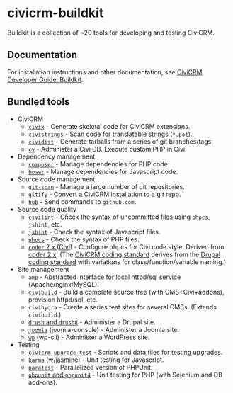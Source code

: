 # civicrm-buildkit

Buildkit is a collection of ~20 tools for developing and testing CiviCRM.

## Documentation

For installation instructions and other documentation, see [CiviCRM Developer Guide: Buildkit](https://docs.civicrm.org/dev/en/latest/tools/buildkit/).

## Bundled tools

<!-- see also: https://docs.civicrm.org/dev/en/latest/tools/#with-buildkit -->

* CiviCRM
    * [`civix`](https://github.com/totten/civix) - Generate skeletal code for CiviCRM extensions.
    * [`civistrings`](https://github.com/civicrm/civistrings) - Scan code for translatable strings (`*.pot`).
    * [`cividist`](https://docs.civicrm.org/dev/en/latest/tools/cividist/) - Generate tarballs from a series of git branches/tags.
    * [`cv`](https://github.com/civicrm/cv) - Administer a Civi DB. Execute custom PHP in Civi.
* Dependency management
    * [`composer`](https://getcomposer.org/) - Manage dependencies for PHP code.
    * [`bower`](https://bower.io/) - Manage dependencies for Javascript code.
* Source code management
    * [`git-scan`](https://github.com/totten/git-scan/) - Manage a large number of git repositories.
    * `gitify` - Convert a CiviCRM installation to a git repo.
    * [`hub`](https://hub.github.com/) - Send commands to `github.com`.
* Source code quality
    * `civilint` - Check the syntax of uncommitted files using `phpcs`, `jshint`, etc.
    * [`jshint`](http://jshint.com/) - Check the syntax of Javascript files.
    * [`phpcs`](https://github.com/squizlabs/PHP_CodeSniffer) - Check the syntax of PHP files.
    * [`coder` 2.x (Civi)](https://github.com/civicrm/coder) - Configure phpcs for Civi code style. Derived from [coder 2.x](https://www.drupal.org/project/coder). (The [CiviCRM coding standard](https://docs.civicrm.org/dev/en/latest/standards/php/) derives from the [Drupal coding standard](https://www.drupal.org/coding-standards) with variations for class/function/variable naming.)
* Site management
    * [`amp`](https://github.com/totten/amp) - Abstracted interface for local httpd/sql service (Apache/nginx/MySQL).
    * [`civibuild`](https://docs.civicrm.org/dev/en/latest/tools/civibuild/) - Build a complete source tree (with CMS+Civi+addons), provision httpd/sql, etc.
    * `civihydra` - Create a series test sites for several CMSs. (Extends `civibuild`.)
    * [`drush` and `drush8`](https://www.drush.org/) - Administer a Drupal site.
    * [`joomla`](https://www.joomlatools.com/developer/tools/console/) (joomla-console) - Administer a Joomla site.
    * [`wp`](https://wp-cli.org/) (wp-cli) - Administer a WordPress site.
* Testing
    * [`civicrm-upgrade-test`](https://github.com/civicrm/civicrm-upgrade-test) - Scripts and data files for testing upgrades.
    * [`karma`](https://karma-runner.github.io) (w/[jasmine](https://jasmine.github.io/)) - Unit testing for Javascript.
    * [`paratest`](https://github.com/brianium/paratest) - Parallelized version of PHPUnit.
    * [`phpunit` and `phpunit4`](https://phpunit.de/) - Unit testing for PHP (with Selenium and DB add-ons).
